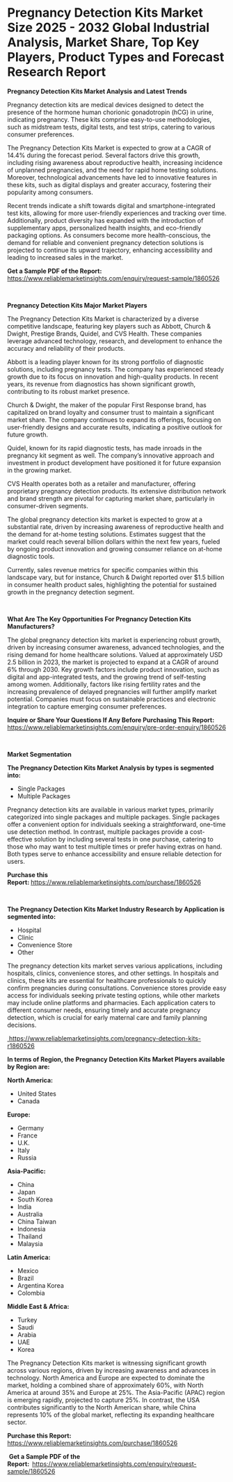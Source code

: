<p><h1>Pregnancy Detection Kits Market Size 2025 - 2032 Global Industrial Analysis, Market Share, Top Key Players, Product Types and Forecast Research Report</h1></p><p><strong>Pregnancy Detection Kits Market Analysis and Latest Trends</strong></p>
<p><p>Pregnancy detection kits are medical devices designed to detect the presence of the hormone human chorionic gonadotropin (hCG) in urine, indicating pregnancy. These kits comprise easy-to-use methodologies, such as midstream tests, digital tests, and test strips, catering to various consumer preferences.</p><p>The Pregnancy Detection Kits Market is expected to grow at a CAGR of 14.4% during the forecast period. Several factors drive this growth, including rising awareness about reproductive health, increasing incidence of unplanned pregnancies, and the need for rapid home testing solutions. Moreover, technological advancements have led to innovative features in these kits, such as digital displays and greater accuracy, fostering their popularity among consumers.</p><p>Recent trends indicate a shift towards digital and smartphone-integrated test kits, allowing for more user-friendly experiences and tracking over time. Additionally, product diversity has expanded with the introduction of supplementary apps, personalized health insights, and eco-friendly packaging options. As consumers become more health-conscious, the demand for reliable and convenient pregnancy detection solutions is projected to continue its upward trajectory, enhancing accessibility and leading to increased sales in the market.</p></p>
<p><strong>Get a Sample PDF of the Report:&nbsp;</strong> <a href="https://www.reliablemarketinsights.com/enquiry/request-sample/1860526?utm_campaign=3363&utm_medium=2&utm_source=Github&utm_content=ia&utm_term=13042025&utm_id=pregnancy-detection-kits">https://www.reliablemarketinsights.com/enquiry/request-sample/1860526</a></p>
<p>&nbsp;</p>
<p><strong>Pregnancy Detection Kits Major Market Players</strong></p>
<p><p>The Pregnancy Detection Kits Market is characterized by a diverse competitive landscape, featuring key players such as Abbott, Church & Dwight, Prestige Brands, Quidel, and CVS Health. These companies leverage advanced technology, research, and development to enhance the accuracy and reliability of their products.</p><p>Abbott is a leading player known for its strong portfolio of diagnostic solutions, including pregnancy tests. The company has experienced steady growth due to its focus on innovation and high-quality products. In recent years, its revenue from diagnostics has shown significant growth, contributing to its robust market presence.</p><p>Church & Dwight, the maker of the popular First Response brand, has capitalized on brand loyalty and consumer trust to maintain a significant market share. The company continues to expand its offerings, focusing on user-friendly designs and accurate results, indicating a positive outlook for future growth.</p><p>Quidel, known for its rapid diagnostic tests, has made inroads in the pregnancy kit segment as well. The company’s innovative approach and investment in product development have positioned it for future expansion in the growing market.</p><p>CVS Health operates both as a retailer and manufacturer, offering proprietary pregnancy detection products. Its extensive distribution network and brand strength are pivotal for capturing market share, particularly in consumer-driven segments.</p><p>The global pregnancy detection kits market is expected to grow at a substantial rate, driven by increasing awareness of reproductive health and the demand for at-home testing solutions. Estimates suggest that the market could reach several billion dollars within the next few years, fueled by ongoing product innovation and growing consumer reliance on at-home diagnostic tools.</p><p>Currently, sales revenue metrics for specific companies within this landscape vary, but for instance, Church & Dwight reported over $1.5 billion in consumer health product sales, highlighting the potential for sustained growth in the pregnancy detection segment.</p></p>
<p>&nbsp;</p>
<p><strong>What Are The Key Opportunities For Pregnancy Detection Kits Manufacturers?</strong></p>
<p><p>The global pregnancy detection kits market is experiencing robust growth, driven by increasing consumer awareness, advanced technologies, and the rising demand for home healthcare solutions. Valued at approximately USD 2.5 billion in 2023, the market is projected to expand at a CAGR of around 6% through 2030. Key growth factors include product innovation, such as digital and app-integrated tests, and the growing trend of self-testing among women. Additionally, factors like rising fertility rates and the increasing prevalence of delayed pregnancies will further amplify market potential. Companies must focus on sustainable practices and electronic integration to capture emerging consumer preferences.</p></p>
<p><strong>Inquire or Share Your Questions If Any Before Purchasing This Report:</strong> <a href="https://www.reliablemarketinsights.com/enquiry/pre-order-enquiry/1860526?utm_campaign=3363&utm_medium=2&utm_source=Github&utm_content=ia&utm_term=13042025&utm_id=pregnancy-detection-kits">https://www.reliablemarketinsights.com/enquiry/pre-order-enquiry/1860526</a></p>
<p>&nbsp;</p>
<p><strong>Market Segmentation</strong></p>
<p><strong>The Pregnancy Detection Kits Market Analysis by types is segmented into:</strong></p>
<p><ul><li>Single Packages</li><li>Multiple Packages</li></ul></p>
<p><p>Pregnancy detection kits are available in various market types, primarily categorized into single packages and multiple packages. Single packages offer a convenient option for individuals seeking a straightforward, one-time use detection method. In contrast, multiple packages provide a cost-effective solution by including several tests in one purchase, catering to those who may want to test multiple times or prefer having extras on hand. Both types serve to enhance accessibility and ensure reliable detection for users.</p></p>
<p><strong>Purchase this Report:&nbsp;</strong><a href="https://www.reliablemarketinsights.com/purchase/1860526?utm_campaign=3363&utm_medium=2&utm_source=Github&utm_content=ia&utm_term=13042025&utm_id=pregnancy-detection-kits">https://www.reliablemarketinsights.com/purchase/1860526</a></p>
<p>&nbsp;</p>
<p><strong>The Pregnancy Detection Kits Market Industry Research by Application is segmented into:</strong></p>
<p><ul><li>Hospital</li><li>Clinic</li><li>Convenience Store</li><li>Other</li></ul></p>
<p><p>The pregnancy detection kits market serves various applications, including hospitals, clinics, convenience stores, and other settings. In hospitals and clinics, these kits are essential for healthcare professionals to quickly confirm pregnancies during consultations. Convenience stores provide easy access for individuals seeking private testing options, while other markets may include online platforms and pharmacies. Each application caters to different consumer needs, ensuring timely and accurate pregnancy detection, which is crucial for early maternal care and family planning decisions.</p></p>
<p><a href="https://www.reliablemarketinsights.com/pregnancy-detection-kits-r1860526?utm_campaign=3363&utm_medium=2&utm_source=Github&utm_content=ia&utm_term=13042025&utm_id=pregnancy-detection-kits">&nbsp;https://www.reliablemarketinsights.com/pregnancy-detection-kits-r1860526</a></p>
<p><strong>In terms of Region, the Pregnancy Detection Kits Market Players available by Region are:</strong></p>
<p>
    <p> <strong> North America: </strong>
        <ul>
            <li>United States</li>
            <li>Canada</li>
        </ul>
        </p> 
    <p> <strong> Europe: </strong>
        <ul>
            <li>Germany</li>
            <li>France</li>
            <li>U.K.</li>
            <li>Italy</li>
            <li>Russia</li>
        </ul>
        </p> 
    <p> <strong> Asia-Pacific: </strong>
        <ul>
            <li>China</li>
            <li>Japan</li>
            <li>South Korea</li>
            <li>India</li>
            <li>Australia</li>
            <li>China Taiwan</li>
            <li>Indonesia</li>
            <li>Thailand</li>
            <li>Malaysia</li>
        </ul>
        </p> 
    <p> <strong> Latin America: </strong>
        <ul>
            <li>Mexico</li>
            <li>Brazil</li>
            <li>Argentina Korea</li>
            <li>Colombia</li>
        </ul>
        </p> 
    <p> <strong> Middle East & Africa: </strong>
        <ul>
            <li>Turkey</li>
            <li>Saudi</li>
            <li>Arabia</li>
            <li>UAE</li>
            <li>Korea</li>
        </ul>
    </p>
    </p>
<p><p>The Pregnancy Detection Kits market is witnessing significant growth across various regions, driven by increasing awareness and advances in technology. North America and Europe are expected to dominate the market, holding a combined share of approximately 60%, with North America at around 35% and Europe at 25%. The Asia-Pacific (APAC) region is emerging rapidly, projected to capture 25%. In contrast, the USA contributes significantly to the North American share, while China represents 10% of the global market, reflecting its expanding healthcare sector.</p></p>
<p><strong>Purchase this Report: </strong><a href="https://www.reliablemarketinsights.com/purchase/1860526?utm_campaign=3363&utm_medium=2&utm_source=Github&utm_content=ia&utm_term=13042025&utm_id=pregnancy-detection-kits">https://www.reliablemarketinsights.com/purchase/1860526</a></p>
<p>&nbsp;<strong>Get a Sample PDF of the Report:&nbsp;&nbsp;</strong><a href="https://www.reliablemarketinsights.com/enquiry/request-sample/1860526?utm_campaign=3363&utm_medium=2&utm_source=Github&utm_content=ia&utm_term=13042025&utm_id=pregnancy-detection-kits">https://www.reliablemarketinsights.com/enquiry/request-sample/1860526</a></p>
<p><strong></strong></p>
<p><p></p><p></p><p></p></p>